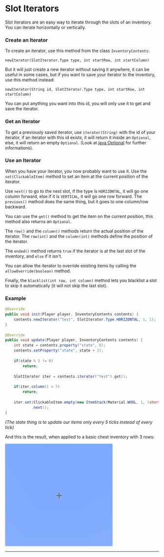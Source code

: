 # Slot Iterators

Slot Iterators are an easy way to iterate through the slots of an inventory.
You can iterate horizontally or vertically.

### Create an Iterator
To create an iterator, use this method from the class `InventoryContents`:
```
newIterator(SlotIterator.Type type, int startRow, int startColumn)
```
But it will just create a new iterator without saving it anywhere, it can be useful in some cases, but if you want to save your iterator to the inventory, use this method instead:
```
newIterator(String id, SlotIterator.Type type, int startRow, int startColumn)
```
You can put anything you want into this id, you will only use it to get and save the iterator.

### Get an Iterator
To get a previously saved iterator, use `iterator(String)` with the id of your iterator, if an iterator with this id exists, it will return it inside an `Optional`, else, it will return an empty `Optional`.
(Look at [java Optional](https://docs.oracle.com/javase/8/docs/api/java/util/Optional.html) for further informations).

### Use an Iterator
When you have your iterator, you now probably want to use it.
Use the `set(ClickableItem)` method to set an item at the current position of the iterator.

Use `next()` to go to the next slot, if the type is `HORIZONTAL`, it will go one column forward, else if it is `VERTICAL`, it will go one row forward.
The `previous()` method does the same thing, but it goes to one column/row backward.

You can use the `get()` method to get the item on the current position, this method also returns an `Optional`.

The `row()` and the `column()` methods return the actual position of the iterator.
The `row(int)` and the `column(int)` methods define the position of the iterator.

The `ended()` method returns `true` if the iterator is at the last slot of the inventory, and `else` if it isn't.

You can allow the iterator to override existing items by calling the `allowOverride(boolean)` method.

Finally, the `blacklist(int row, int column)` method lets you blacklist a slot to skip it automatically (it will not skip the last slot).

### Example
```java
@Override
public void init(Player player, InventoryContents contents) {
    contents.newIterator("test", SlotIterator.Type.HORIZONTAL, 1, 1);
}

@Override
public void update(Player player, InventoryContents contents) {
    int state = contents.property("state", 0);
    contents.setProperty("state", state + 1);
    
    if(state % 5 != 0)
        return;

    SlotIterator iter = contents.iterator("test").get();
    
    if(iter.column() > 7)
        return;

    iter.set(ClickableItem.empty(new ItemStack(Material.WOOL, 1, (short) iter.column())))
            .next();
}
```
*(The state thing is to update our items only every 5 ticks instead of every tick)*

And this is the result, when applied to a basic chest inventory with 3 rows:

![](/assets/ad6eb1b56c816.gif)

<hr>
